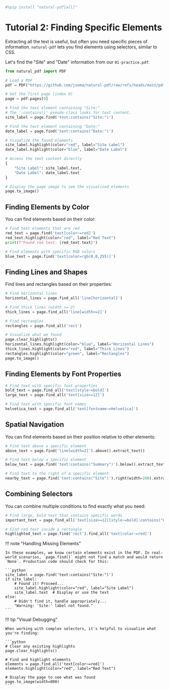 ```python {"tags": ["remove-for-docs"]}
#%pip install "natural-pdf[all]"
```

# Tutorial 2: Finding Specific Elements

Extracting all the text is useful, but often you need specific pieces of information. `natural-pdf` lets you find elements using selectors, similar to CSS.

Let's find the "Site" and "Date" information from our `01-practice.pdf`:

```python
from natural_pdf import PDF

# Load a PDF
pdf = PDF("https://github.com/jsoma/natural-pdf/raw/refs/heads/main/pdfs/01-practice.pdf")

# Get the first page (index 0)
page = pdf.pages[0]

# Find the text element containing "Site:"
# The ':contains()' pseudo-class looks for text content.
site_label = page.find('text:contains("Site:")')

# Find the text element containing "Date:"
date_label = page.find('text:contains("Date:")')

# Visualize the found elements
site_label.highlight(color="red", label="Site Label")
date_label.highlight(color="blue", label="Date Label")

# Access the text content directly
{
    "Site Label": site_label.text,
    "Date Label": date_label.text
}

# Display the page image to see the visualized elements
page.to_image()
```

## Finding Elements by Color

You can find elements based on their color:

```python
# Find text elements that are red
red_text = page.find('text[color~=red]')
red_text.highlight(color="red", label="Red Text")
print(f"Found red text: {red_text.text}")

# Find elements with specific RGB colors
blue_text = page.find('text[color=rgb(0,0,255)]')
```

## Finding Lines and Shapes

Find lines and rectangles based on their properties:

```python
# Find horizontal lines
horizontal_lines = page.find_all('line[horizontal]')

# Find thick lines (width >= 2)
thick_lines = page.find_all('line[width>=2]')

# Find rectangles
rectangles = page.find_all('rect')

# Visualize what we found
page.clear_highlights()
horizontal_lines.highlight(color="blue", label="Horizontal Lines")
thick_lines.highlight(color="red", label="Thick Lines")
rectangles.highlight(color="green", label="Rectangles")
page.to_image()
```

## Finding Elements by Font Properties

```python
# Find text with specific font properties
bold_text = page.find_all('text[style~=bold]')
large_text = page.find_all('text[size>=12]')

# Find text with specific font names
helvetica_text = page.find_all('text[fontname~=Helvetica]')
```

## Spatial Navigation

You can find elements based on their position relative to other elements:

```python
# Find text above a specific element
above_text = page.find('line[width=2]').above().extract_text()

# Find text below a specific element
below_text = page.find('text:contains("Summary")').below().extract_text()

# Find text to the right of a specific element
nearby_text = page.find('text:contains("Site")').right(width=200).extract_text()
```

## Combining Selectors

You can combine multiple conditions to find exactly what you need:

```python
# Find large, bold text that contains specific words
important_text = page.find_all('text[size>=12][style~=bold]:contains("Critical")')

# Find red text inside a rectangle
highlighted_text = page.find('rect').find_all('text[color~=red]')
```

!!! note "Handling Missing Elements"

    In these examples, we know certain elements exist in the PDF. In real-world scenarios, `page.find()` might not find a match and would return `None`. Production code should check for this:

    ```python
    site_label = page.find('text:contains("Site:")')
    if site_label:
        # Found it! Proceed...
        site_label.highlight(color="red", label="Site Label")
        site_label.text  # Display or use the text
    else:
        # Didn't find it, handle appropriately...
        "Warning: 'Site:' label not found."
    ```

!!! tip "Visual Debugging"

    When working with complex selectors, it's helpful to visualize what you're finding:

    ```python
    # Clear any existing highlights
    page.clear_highlights()
    
    # Find and highlight elements
    elements = page.find_all('text[color~=red]')
    elements.highlight(color="red", label="Red Text")
    
    # Display the page to see what was found
    page.to_image(width=800)
    ``` 